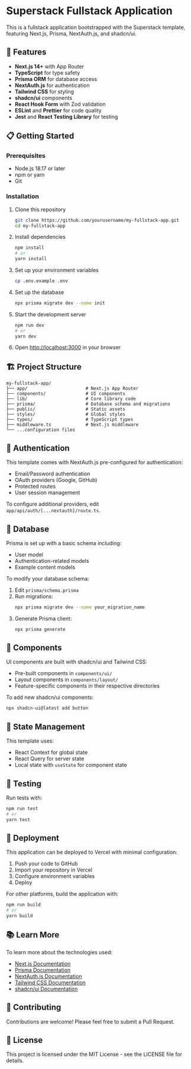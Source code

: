 # Superstack Fullstack Application

This is a fullstack application bootstrapped with the Superstack template, featuring Next.js, Prisma, NextAuth.js, and shadcn/ui.

## 🚀 Features

- **Next.js 14+** with App Router
- **TypeScript** for type safety
- **Prisma ORM** for database access
- **NextAuth.js** for authentication
- **Tailwind CSS** for styling
- **shadcn/ui** components
- **React Hook Form** with Zod validation
- **ESLint** and **Prettier** for code quality
- **Jest** and **React Testing Library** for testing

## 📋 Getting Started

### Prerequisites

- Node.js 18.17 or later
- npm or yarn
- Git

### Installation

1. Clone this repository
   ```bash
   git clone https://github.com/yourusername/my-fullstack-app.git
   cd my-fullstack-app
   ```

2. Install dependencies
   ```bash
   npm install
   # or
   yarn install
   ```

3. Set up your environment variables
   ```bash
   cp .env.example .env
   ```

4. Set up the database
   ```bash
   npx prisma migrate dev --name init
   ```

5. Start the development server
   ```bash
   npm run dev
   # or
   yarn dev
   ```

6. Open [http://localhost:3000](http://localhost:3000) in your browser

## 🏗️ Project Structure

```
my-fullstack-app/
├── app/                      # Next.js App Router
├── components/               # UI components
├── lib/                      # Core library code
├── prisma/                   # Database schema and migrations
├── public/                   # Static assets
├── styles/                   # Global styles
├── types/                    # TypeScript types
├── middleware.ts             # Next.js middleware
└── ...configuration files
```

## 🔑 Authentication

This template comes with NextAuth.js pre-configured for authentication:

- Email/Password authentication
- OAuth providers (Google, GitHub)
- Protected routes
- User session management

To configure additional providers, edit `app/api/auth/[...nextauth]/route.ts`.

## 💾 Database

Prisma is set up with a basic schema including:

- User model
- Authentication-related models
- Example content models

To modify your database schema:

1. Edit `prisma/schema.prisma`
2. Run migrations:
   ```bash
   npx prisma migrate dev --name your_migration_name
   ```
3. Generate Prisma client:
   ```bash
   npx prisma generate
   ```

## 🧩 Components

UI components are built with shadcn/ui and Tailwind CSS:

- Pre-built components in `components/ui/`
- Layout components in `components/layout/`
- Feature-specific components in their respective directories

To add new shadcn/ui components:

```bash
npx shadcn-ui@latest add button
```

## 🔄 State Management

This template uses:

- React Context for global state
- React Query for server state
- Local state with `useState` for component state

## 🧪 Testing

Run tests with:

```bash
npm run test
# or
yarn test
```

## 🚢 Deployment

This application can be deployed to Vercel with minimal configuration:

1. Push your code to GitHub
2. Import your repository in Vercel
3. Configure environment variables
4. Deploy

For other platforms, build the application with:

```bash
npm run build
# or
yarn build
```

## 📚 Learn More

To learn more about the technologies used:

- [Next.js Documentation](https://nextjs.org/docs)
- [Prisma Documentation](https://www.prisma.io/docs)
- [NextAuth.js Documentation](https://next-auth.js.org)
- [Tailwind CSS Documentation](https://tailwindcss.com/docs)
- [shadcn/ui Documentation](https://ui.shadcn.com)

## 🤝 Contributing

Contributions are welcome! Please feel free to submit a Pull Request.

## 📄 License

This project is licensed under the MIT License - see the LICENSE file for details.